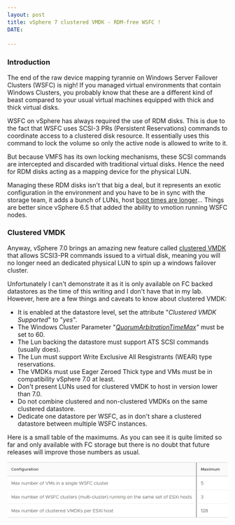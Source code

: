 ```yaml
---
layout: post
title: vSphere 7 clustered VMDK - RDM-free WSFC !
DATE: 

---
```

### Introduction

The end of the raw device mapping tyrannie on Windows Server Failover Clusters (WSFC) is nigh! If you managed virtual environments that contain Windows Clusters, you probably know that these are a different kind of beast compared to your usual virtual machines equipped with thick and thick virtual disks.

WSFC on vSphere has always required the use of RDM disks. This is due to the fact that WSFC uses SCSI-3 PRs (Persistent Reservations) commands to coordinate access to a clustered disk resource. It essentially uses this command to lock the volume so only the active node is allowed to write to it.

But because VMFS has its own locking mechanisms, these SCSI commands are intercepted and discarded with traditional virtual disks. Hence the need for RDM disks acting as a mapping device for the physical LUN.

Managing these RDM disks isn't that big a deal, but it represents an exotic configuration in the environment and you have to be in sync with the storage team, it adds a bunch of LUNs, host [boot times are longer](https://www.vxav.fr/2021-01-25-perennially-reserved-disks-in-the-vsphere-client-ui/)... Things are better since vSphere 6.5 that added the ability to vmotion running WSFC nodes.

### Clustered VMDK

Anyway, vSphere 7.0 brings an amazing new feature called [clustered VMDK](https://docs.vmware.com/en/VMware-vSphere/7.0/com.vmware.vsphere.wsfc.doc/GUID-97B054E2-2EB0-4E10-855B-521A38776F39.html "Clustered VMDK") that allows SCSI3-PR commands issued to a virtual disk, meaning you will no longer need an dedicated physical LUN to spin up a windows failover cluster.

Unfortunately I can't demonstrate it as it is only available on FC backed datastores as the time of this writing and I don't have that in my lab. However, here are a few things and caveats to know about clustered VMDK:

* It is enabled at the datastore level, set the attribute "_Clustered VMDK Supported_" to "_yes_".
* The Windows Cluster Parameter "[_QuorumArbitrationTimeMax_](https://docs.microsoft.com/en-us/previous-versions/windows/desktop/mscs/cluster-quorumarbitrationtimemax)_"_ must be set to 60.
* The Lun backing the datastore must support ATS SCSI commands (usually does).
* The Lun must support Write Exclusive All Resgistrants (WEAR) type reservations.
* The VMDKs must use Eager Zeroed Thick type and VMs must be in compatibility vSphere 7.0 at least.
* Don't present LUNs used for clustered VMDK to host in version lower than 7.0. 
* Do not combine clustered and non-clustered VMDKs on the same clustered datastore.
* Dedicate one datastore per WSFC, as in don't share a clustered datastore between multiple WSFC instances.

Here is a small table of the maximums. As you can see it is quite limited so far and only available with FC storage but there is no doubt that future releases will improve those numbers as usual.

![](/img/clusteredvmdk1.png)